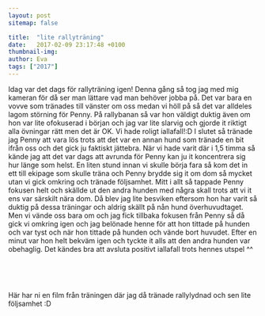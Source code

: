 ```yaml
---
layout: post
sitemap: false

title:  "lite rallyträning"
date:   2017-02-09 23:17:48 +0100
thumbnail-img: 
author: Eva
tags: ["2017"]
---
```


Idag var det dags för rallyträning igen! Denna gång så tog jag med mig kameran för då ser man lättare vad man behöver jobba på. Det var bara en vovve som tränades till vänster om oss medan vi höll på så det var alldeles lagom störning för Penny. På rallybanan så var hon väldigt duktig även om hon var lite ofokuserad i början och jag var lite slarvig och gjorde it riktigt alla övningar rätt men det är OK. Vi hade roligt iallafall!:D I slutet så tränade jag Penny att vara lös trots att det var en annan hund som tränade en bit ifrån oss och det gick ju faktiskt jättebra. När vi hade varit där i 1,5 timma så kände jag att det var dags att avrunda för Penny kan ju it koncentrera sig hur länge som helst. En liten stund innan vi skulle börja fara så kom det in ett till ekipage som skulle träna och Penny brydde sig it om dom så mycket utan vi gick omkring och tränade följsamhet. Mitt i allt så tappade Penny fokusen helt och skällde ut den andra hunden med några skall trots att vi it ens var särskilt nära dom. Då blev jag lite besviken eftersom hon har varit så duktig på dessa träningar och aldrig skällt på nån hund överhuvudtaget. Men vi vände oss bara om och jag fick tillbaka fokusen från Penny så då gick vi omkring igen och jag belönade henne för att hon tittade på hunden och var tyst och när hon tittade på hunden och vände bort huvudet. Efter en minut var hon helt bekväm igen och tyckte it alls att den andra hunden var obehaglig. Det kändes bra att avsluta positivt iallafall trots hennes utspel ^^ 




 




 




Här har ni en film från träningen där jag då tränade rallylydnad och sen lite följsamhet :D

